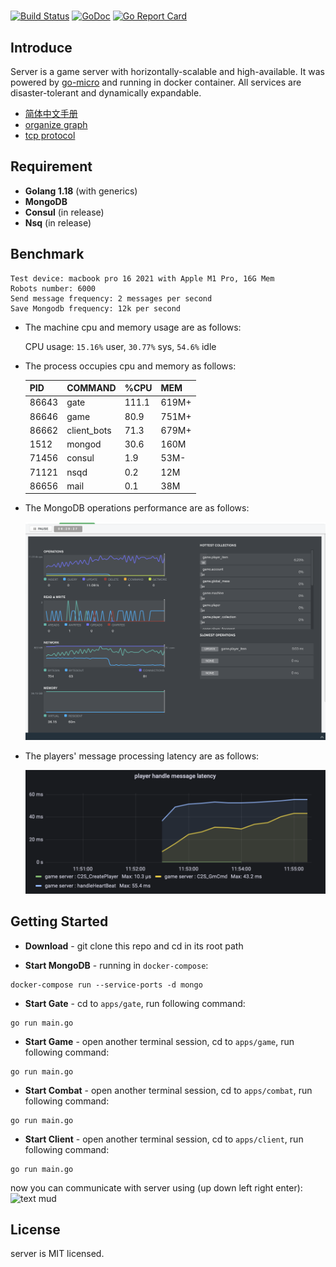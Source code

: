 #

[![Build Status](https://travis-ci.com/east-eden/server.svg?branch=master)](https://travis-ci.com/east-eden/server)
[![GoDoc](https://godoc.org/github.com/east-eden/server?status.svg)](https://godoc.org/github.com/east-eden/server)
[![Go Report Card](https://goreportcard.com/badge/github.com/east-eden/server)](https://goreportcard.com/report/github.com/east-eden/server)

## Introduce

Server is a game server with horizontally-scalable and high-available. It was powered by [go-micro](https://github.com/micro/go-micro) and running in docker container. All services are disaster-tolerant and dynamically expandable.

- [简体中文手册](docs/manual.md)
- [organize graph](docs/organize_graph.md)
- [tcp protocol](docs/tcp_protocol.md)

## Requirement

- **Golang 1.18** (with generics)
- **MongoDB**
- **Consul** (in release)
- **Nsq** (in release)

## Benchmark

	Test device: macbook pro 16 2021 with Apple M1 Pro, 16G Mem
	Robots number: 6000
	Send message frequency: 2 messages per second 
	Save Mongodb frequency: 12k per second


* The machine cpu and memory usage are as follows:
	
	CPU usage: `15.16%` user, `30.77%` sys, `54.6%` idle

* The process occupies cpu and memory as follows: 

	| PID   | COMMAND     |  %CPU  |  MEM   | 
	| -- 	| --		  | --	   | --	    | 
	| 86643 | gate        |  111.1 |  619M+ | 
	| 86646 | game        |  80.9  |  751M+ | 
	| 86662 | client_bots |  71.3  |  679M+ | 
	| 1512  | mongod      |  30.6  |  160M  | 
	| 71456 | consul      |  1.9   |  53M-  | 
	| 71121 | nsqd        |  0.2   |  12M   | 
	| 86656 | mail        |  0.1   |  38M   |

* The MongoDB operations performance are as follows:

	![benchmark_mongodb](docs/benchmark_mongodb.png)

* The players' message processing latency are as follows:

	![benchmark_prometheus](docs/benchmark_prometheus.png)




## Getting Started

- **Download** - git clone this repo and cd in its root path

- **Start MongoDB** - running in `docker-compose`:

```shell
docker-compose run --service-ports -d mongo
```

- **Start Gate** - cd to `apps/gate`, run following command:

```shell
go run main.go
```

- **Start Game** - open another terminal session, cd to `apps/game`, run following command:

```shell
go run main.go
```

- **Start Combat** - open another terminal session, cd to `apps/combat`, run following command:

```shell
go run main.go
```

- **Start Client** - open another terminal session, cd to `apps/client`, run following command:

```shell
go run main.go
```

now you can communicate with server using (up down left right enter):
![text mud](https://raw.githubusercontent.com/east-eden/server/master/docs/text_mud.jpg)





## License
server is MIT licensed.

